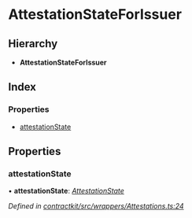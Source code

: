 # AttestationStateForIssuer

## Hierarchy

* **AttestationStateForIssuer**

## Index

### Properties

* [attestationState]()

## Properties

### attestationState

• **attestationState**: [_AttestationState_]()

_Defined in_ [_contractkit/src/wrappers/Attestations.ts:24_](https://github.com/celo-org/celo-monorepo/blob/master/packages/contractkit/src/wrappers/Attestations.ts#L24)

